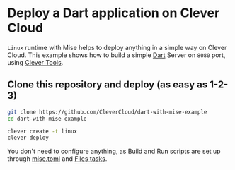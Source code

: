 # Deploy a Dart application on Clever Cloud

`Linux` runtime with Mise helps to deploy anything in a simple way on Clever Cloud. This example shows how to build a simple [Dart](https://dart.dev/) Server on `8080` port, using [Clever Tools](https://github.com/CleverCloud/clever-tools/).

## Clone this repository and deploy (as easy as 1-2-3)

```bash
git clone https://github.com/CleverCloud/dart-with-mise-example
cd dart-with-mise-example

clever create -t linux
clever deploy
```

You don't need to configure anything, as Build and Run scripts are set up through [mise.toml](mise.toml) and [Files tasks](.mise-tasks).
